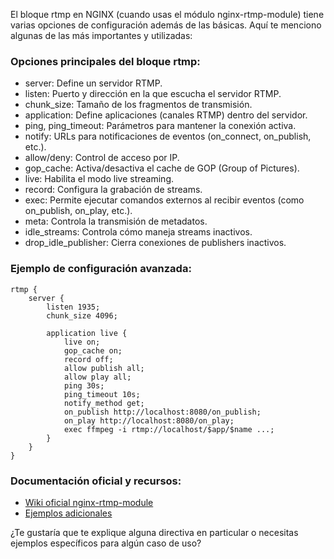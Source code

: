 El bloque rtmp en NGINX (cuando usas el módulo nginx-rtmp-module) tiene varias opciones de configuración además de las básicas. Aquí te menciono algunas de las más importantes y utilizadas:

### Opciones principales del bloque rtmp:

- server: Define un servidor RTMP.
- listen: Puerto y dirección en la que escucha el servidor RTMP.
- chunk_size: Tamaño de los fragmentos de transmisión.
- application: Define aplicaciones (canales RTMP) dentro del servidor.
- ping, ping_timeout: Parámetros para mantener la conexión activa.
- notify: URLs para notificaciones de eventos (on_connect, on_publish, etc.).
- allow/deny: Control de acceso por IP.
- gop_cache: Activa/desactiva el cache de GOP (Group of Pictures).
- live: Habilita el modo live streaming.
- record: Configura la grabación de streams.
- exec: Permite ejecutar comandos externos al recibir eventos (como on_publish, on_play, etc.).
- meta: Controla la transmisión de metadatos.
- idle_streams: Controla cómo maneja streams inactivos.
- drop_idle_publisher: Cierra conexiones de publishers inactivos.

### Ejemplo de configuración avanzada:

```nginx
rtmp {
    server {
        listen 1935;
        chunk_size 4096;

        application live {
            live on;
            gop_cache on;
            record off;
            allow publish all;
            allow play all;
            ping 30s;
            ping_timeout 10s;
            notify_method get;
            on_publish http://localhost:8080/on_publish;
            on_play http://localhost:8080/on_play;
            exec ffmpeg -i rtmp://localhost/$app/$name ...;
        }
    }
}
```

### Documentación oficial y recursos:
- [Wiki oficial nginx-rtmp-module](https://github.com/arut/nginx-rtmp-module/wiki/Directives)
- [Ejemplos adicionales](https://github.com/arut/nginx-rtmp-module/wiki/Directives#rtmp-block)

¿Te gustaría que te explique alguna directiva en particular o necesitas ejemplos específicos para algún caso de uso?
